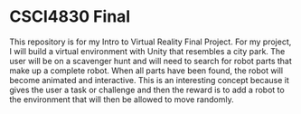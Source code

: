 # CSCI4830 Final
This repository is for my Intro to Virtual Reality Final Project.
For my project, I will build a virtual environment with Unity that resembles a city park. The user will be on a scavenger hunt and will need to search for robot parts that make up a complete robot. When all parts have been found, the robot will become animated and interactive. This is an interesting concept because it gives the user a task or challenge and then the reward is to add a robot to the environment that will then be allowed to move randomly.

